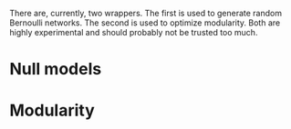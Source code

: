 There are, currently, two wrappers. The first is used to generate random
Bernoulli networks. The second is used to optimize modularity. Both are highly
experimental and should probably not be trusted too much.

# Null models

# Modularity
